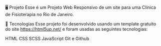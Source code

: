 🖥️ Projeto
Esse é um Projeto Web Responsivo de um site para uma Clínica de Fisioterapia no Rio de Janeiro.

🚀 Tecnologias
Esse projeto foi desenvolvido usando um template gratuito do site https://html5up.net/ e foram usadas as seguintes tecnologias:

HTML
CSS
SCSS
JavaScript
Git e Github